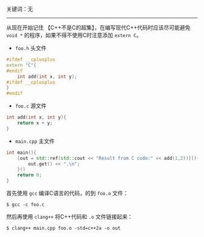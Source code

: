 
关键词：无

---

从现在开始记住 【C++不是C的超集】，在编写现代C++代码时应该尽可能避免 `void *` 的程序，如果不得不使用C时注意添加 `extern C`。

* `foo.h` 头文件
```cpp
#ifdef __cplusplus
extern "C"{
#endif
    int add(int x, int y);
#ifdef __cplusplus
}
#endif
```

* `foo.c` 源文件
```cpp
int add(int x, int y){
	return x + y;
}
```

* `main.cpp` 主文件

```cpp
int main(){
	[out = std::ref(std::cout << "Result from C code:" << add(1,2))](){
		out.get() << ".\n";
	}()
	return 0;
}
```

首先使用 `gcc` 编译C语言的代码，的到 `foo.o` 文件：
```shell
$ gcc -c foo.c
```

然后再使用 `clang++` 将C++代码和 `.o` 文件链接起来：
```shell
$ clang++ main.cpp foo.o -std=c++2a -o out
```

